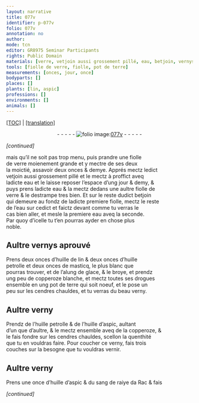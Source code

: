 ```yaml
---
layout: narrative
title: 077v
identifier: p-077v
folio: 077v
annotation: no
author:
mode: tcn
editor: GR8975 Seminar Participants
rights: Public Domain
materials: [verre, vetjoin aussi grossement pillé, eau, betjoin, vernys, huille de lin, huille petrolle, masticq, alung de glace, copperoze blanche, drogues, terre, cendres, verny, huille d’aspic, copperoze, sang de raiye da Rac]
tools: [fiolle de verre, fiolle, pot de terre]
measurements: [onces, jour, once]
bodyparts: []
places: []
plants: [lin, aspic]
professions: []
environments: []
animals: []
---
```


 <p><a href="{{ site.baseurl }}/normalized/">[TOC]</a> | <a href="{{ site.baseurl }}/texts/p-077v_tl/" target="_blank">[translation]</a></p><div class="folio" align="center">- - - - - <a href="http://gallica.bnf.fr/ark:/12148/btv1b10500001g/f160.image" target="_blank"><img src="https://cu-mkp.github.io/2017-workshop-edition/assets/photo-icon.png" alt="folio image: " style="display:inline-block; margin-bottom:-3px;"/>077v</a> - - - - - </div>  
 
*[continued]*
  
mais qu’il ne soit pas trop menu, puis prandre une <span class="del"><span class="ill"></span></span> <span class="tl">fiolle<br/> de <span class="m">verre</span></span> moienement grande et y mectre de ses deux<br/> la moictié, assavoir deux <span class="ms">onces</span> & demye. Apprés mectz led<span class="exp">ict</span><br/> <span class="m">vetjoin aussi grossement pillé</span> et le mectz à proffict aveq<br/> lad<span class="exp">icte</span> <span class="m">eau</span> et le laisse reposer l’espace d’ung <span class="ms"><span class="tmp">jour</span></span> & demy, &<br/> puys prens lad<span class="exp">icte</span> <span class="m">eau</span> & la mectz dedans une au<span class="exp">lt</span>re <span class="tl">fiolle de<br/> <span class="m">verre</span></span> & le destrampe tres bien. Et sur le reste dud<span class="exp">ict</span> <span class="m">betjoin</span><br/> qui demeure au fondz de lad<span class="exp">icte</span> premiere <span class="tl">fiolle</span>, mectz le reste<br/> de l’<span class="m">eau</span> sur cedict et faictz devant comme tu verras le<br/> cas bien aller, et mesle la premiere <span class="m">eau</span> aveq la seconde.<br/> Par quoy d’icell<span class="exp">e</span> tu t’en pourras ayder en chose plus<br/> noble.
 
 
  

## Aultre <span class="m">vernys</span> aprouvé

 
Prens deux <span class="ms">onces</span> d’<span class="m">huille de <span class="pa">lin</span></span> & deux <span class="ms">onces</span> d’<span class="m">huille<br/> petrolle</span> et deux <span class="ms">onces</span> de <span class="m">masticq</span>, le plus blanc q<span class="exp">ue</span><br/> pourras trouver, et de l’<span class="m">alung de glace</span>, & le broye, et prendz<br/> ung peu de <span class="m">copperoze blanche</span>, et mectz toutes ses <span class="m">drogues</span><br/> ensemble en ung <span class="tl">pot de <span class="m">terre</span></span> q<span class="exp">ui</span> soit noeuf, et le pose un<br/> peu sur les <span class="m">cendres</span> chauldes, et tu verras du beau <span class="m">verny</span>.
 
 
  

## Aultre <span class="m">verny</span>

 
Prendz de l’<span class="m">huille petrolle</span> & de l’<span class="m">huille d’<span class="pa">aspic</span></span>, aultant<br/> d’un q<span class="exp">ue</span> d’au<span class="exp">ltr</span>e, & le mectz ensemble aveq de la <span class="m">copperoze</span>, &<br/> le fais fondre sur les <span class="m">cendres</span> chauldes, scellon la quenthité<br/> q<span class="exp">ue</span> tu en vouldras faire. Pour coucher ce <span class="m">verny</span>, fais trois<br/> couches sur la besogne q<span class="exp">ue</span> tu vouldras vernir.
 
 
  

## Aultre <span class="m">verny</span>

 
Prens une <span class="ms">once</span> d’<span class="m">huille d’<span class="pa">aspic</span></span> & du <span class="m">sang <span class="del">de ra<span class="del">i</span><span class="add">y</span>e</span> <span class="add">da Rac</span></span> & fais
 
*[continued]*
 
 